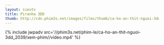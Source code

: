 ```yaml
---
layout: sieutv
title: Piranha 3DD
thumb: http://cdn.phim3s.net/images/films/thumb/ca-ho-an-thit-nguoi-3dd-piranha-3dd-2012.jpg
---
```

{% include jwpadv src='//phim3s.net/phim-le/ca-ho-an-thit-nguoi-3dd_2039/xem-phim//video.mp4' %}